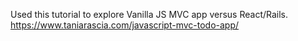 Used this tutorial to explore Vanilla JS MVC app versus React/Rails.
https://www.taniarascia.com/javascript-mvc-todo-app/

